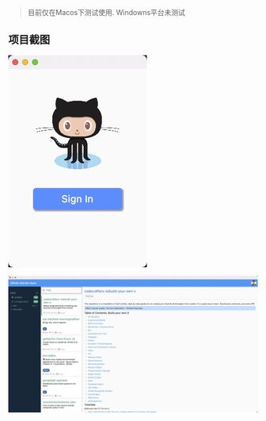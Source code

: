 > 目前仅在Macos下测试使用. Windowns平台未测试

## 项目截图

![img](example/snapshot/login.jpg)

![img](example/snapshot/home.jpg)